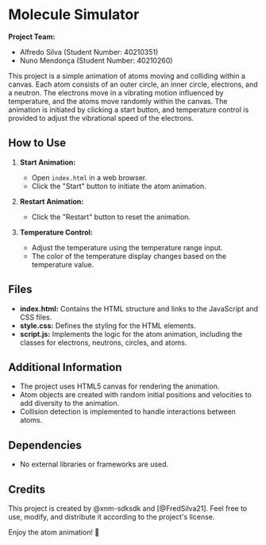 # Molecule Simulator

**Project Team:**

- Alfredo Silva (Student Number: 40210351)
- Nuno Mendonça (Student Number: 40210260)

This project is a simple animation of atoms moving and colliding within a canvas. Each atom consists of an outer circle, an inner circle, electrons, and a neutron. The electrons move in a vibrating motion influenced by temperature, and the atoms move randomly within the canvas. The animation is initiated by clicking a start button, and temperature control is provided to adjust the vibrational speed of the electrons.

## How to Use

1. **Start Animation:**

   - Open `index.html` in a web browser.
   - Click the "Start" button to initiate the atom animation.

2. **Restart Animation:**

   - Click the "Restart" button to reset the animation.

3. **Temperature Control:**
   - Adjust the temperature using the temperature range input.
   - The color of the temperature display changes based on the temperature value.

## Files

- **index.html:** Contains the HTML structure and links to the JavaScript and CSS files.
- **style.css:** Defines the styling for the HTML elements.
- **script.js:** Implements the logic for the atom animation, including the classes for electrons, neutrons, circles, and atoms.

## Additional Information

- The project uses HTML5 canvas for rendering the animation.
- Atom objects are created with random initial positions and velocities to add diversity to the animation.
- Collision detection is implemented to handle interactions between atoms.

## Dependencies

- No external libraries or frameworks are used.

## Credits

This project is created by @xnm-sdksdk and [@FredSilva21]. Feel free to use, modify, and distribute it according to the project's license.

Enjoy the atom animation! 🚀
